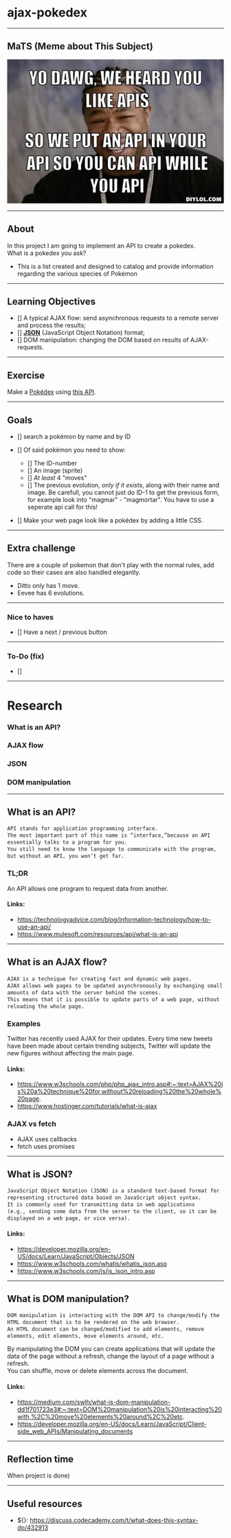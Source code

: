# ajax-pokedex

---

## MaTS (Meme about This Subject)
![meme](images/meme.jpg)

---
## About

In this project I am going to implement an API to create a pokedex.  
What is a pokedex you ask?
* This is a list created and designed to catalog and provide information regarding the various species of Pokémon

---

## Learning Objectives
- [] A typical AJAX flow: send asynchronous requests to a remote server and process the results;
- [] **[JSON](https://www.w3schools.com/js/js_json_intro.asp)** (JavaScript Object Notation) format;
- [] DOM manipulation: changing the DOM based on results of AJAX-requests.
---
## Exercise 
Make a [Pokédex](https://www.google.com/search?q=pokedex&source=lnms&tbm=isch&sa=X&ved=0ahUKEwiRtNT3-vDfAhWDy6QKHd1cBD4Q_AUIDigB&biw=1300&bih=968#imgrc=_) using [this API](https://pokeapi.co/).

---
## Goals

- [] search a pokémon by name and by ID
- [] Of said pokémon you need to show:
  - [] The ID-number
  - [] An image (sprite)
  - [] _At least_ 4 "moves"
  - [] The previous evolution, _only if it exists_, along with their name and image. Be carefull, you cannot just do ID-1 to get the previous form, for example look into "magmar" - "magmortar". You have to use a seperate api call for this!

- [] Make your web page look like a pokédex by adding a little CSS.

---
## Extra challenge
There are a couple of pokemon that don't play with the normal rules, add code so their cases are also handled elegantly.

- Ditto only has 1 move.
- Eevee has 6 evolutions.

---
### Nice to haves
- [] Have a next / previous button
---

### To-Do (fix)
- [] 
---
# Research
### What is an API?
### AJAX flow
### JSON
### DOM manipulation

---
## What is an API?
````
API stands for application programming interface.
The most important part of this name is “interface,”because an API essentially talks to a program for you. 
You still need to know the language to communicate with the program, but without an API, you won’t get far.
````
### TL;DR
An API allows one program to request data from another.
#### Links: 
* https://technologyadvice.com/blog/information-technology/how-to-use-an-api/
* https://www.mulesoft.com/resources/api/what-is-an-api
---
## What is an AJAX flow?
````
AJAX is a technique for creating fast and dynamic web pages.
AJAX allows web pages to be updated asynchronously by exchanging small amounts of data with the server behind the scenes.
This means that it is possible to update parts of a web page, without reloading the whole page.
````
### Examples
Twitter has recently used AJAX for their updates. Every time new tweets have been made about certain trending subjects, Twitter will update the new figures without affecting the main page.

#### Links:
* https://www.w3schools.com/php/php_ajax_intro.asp#:~:text=AJAX%20is%20a%20technique%20for,without%20reloading%20the%20whole%20page.
* https://www.hostinger.com/tutorials/what-is-ajax
### AJAX vs fetch
* AJAX uses callbacks
* fetch uses promises
---
## What is JSON?
````
JavaScript Object Notation (JSON) is a standard text-based format for representing structured data based on JavaScript object syntax. 
It is commonly used for transmitting data in web applications 
(e.g., sending some data from the server to the client, so it can be displayed on a web page, or vice versa).
````
#### Links:
* https://developer.mozilla.org/en-US/docs/Learn/JavaScript/Objects/JSON
* https://www.w3schools.com/whatis/whatis_json.asp
* https://www.w3schools.com/js/js_json_intro.asp
---
## What is DOM manipulation?
````
DOM manipulation is interacting with the DOM API to change/modify the HTML document that is to be rendered on the web browser. 
An HTML document can be changed/modified to add elements, remove elements, edit elements, move elements around, etc.
````
By manipulating the DOM you can create applications that will update the data of the page without a refresh, change the layout of a page without a refresh.   
You can shuffle, move or delete elements across the document.

#### Links:
* https://medium.com/swlh/what-is-dom-manipulation-dd1f701723e3#:~:text=DOM%20manipulation%20is%20interacting%20with,%2C%20move%20elements%20around%2C%20etc.
* https://developer.mozilla.org/en-US/docs/Learn/JavaScript/Client-side_web_APIs/Manipulating_documents

---
## Reflection time
When project is done)

---
## Useful resources 
* ${}: https://discuss.codecademy.com/t/what-does-this-syntax-do/432913
